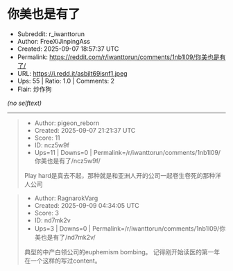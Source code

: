 # 你美也是有了

- Subreddit: r_iwanttorun
- Author: FreeXiJinpingAss
- Created: 2025-09-07 18:57:37 UTC
- Permalink: https://reddit.com/r/iwanttorun/comments/1nb1l09/你美也是有了/
- URL: https://i.redd.it/asbjlt69isnf1.jpeg
- Ups: 55 | Ratio: 1.0 | Comments: 2
- Flair: 炒作狗

_(no selftext)_

---

> - Author: pigeon_reborn
> - Created: 2025-09-07 21:21:37 UTC
> - Score: 11
> - ID: ncz5w9f
> - Ups=11 | Downs=0 | Permalink=/r/iwanttorun/comments/1nb1l09/你美也是有了/ncz5w9f/
>
> Play hard是真去不起，那种就是和亚洲人开的公司一起卷生卷死的那种洋人公司

> - Author: RagnarokVarg
> - Created: 2025-09-09 04:34:05 UTC
> - Score: 3
> - ID: nd7mk2v
> - Ups=3 | Downs=0 | Permalink=/r/iwanttorun/comments/1nb1l09/你美也是有了/nd7mk2v/
>
> 典型的中产白领公司的euphemism bombing。 记得刚开始读医的第一年在一个这样的写过content。

